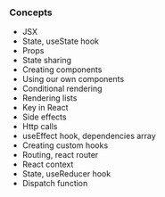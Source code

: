 ### Concepts

- JSX
- State, useState hook
- Props
- State sharing
- Creating components
- Using our own components
- Conditional rendering
- Rendering lists
- Key in React
- Side effects
- Http calls
- useEffect hook, dependencies array
- Creating custom hooks
- Routing, react router
- React context
- State, useReducer hook
- Dispatch function
